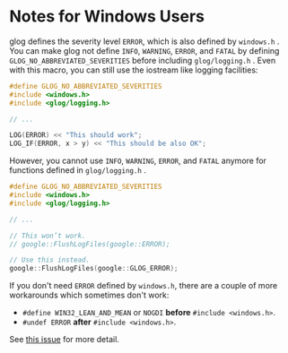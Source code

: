 # Notes for Windows Users

glog defines the severity level `ERROR`, which is also defined by `windows.h` .
You can make glog not define `INFO`, `WARNING`, `ERROR`, and `FATAL` by defining
`GLOG_NO_ABBREVIATED_SEVERITIES` before including `glog/logging.h` . Even with
this macro, you can still use the iostream like logging facilities:

``` cpp
#define GLOG_NO_ABBREVIATED_SEVERITIES
#include <windows.h>
#include <glog/logging.h>

// ...

LOG(ERROR) << "This should work";
LOG_IF(ERROR, x > y) << "This should be also OK";
```

However, you cannot use `INFO`, `WARNING`, `ERROR`, and `FATAL` anymore for
functions defined in `glog/logging.h` .

``` cpp
#define GLOG_NO_ABBREVIATED_SEVERITIES
#include <windows.h>
#include <glog/logging.h>

// ...

// This won’t work.
// google::FlushLogFiles(google::ERROR);

// Use this instead.
google::FlushLogFiles(google::GLOG_ERROR);
```

If you don't need `ERROR` defined by `windows.h`, there are a couple of more
workarounds which sometimes don't work:

-   `#define WIN32_LEAN_AND_MEAN` or `NOGDI` **before**
    `#include <windows.h>`.
-   `#undef ERROR` **after** `#include <windows.h>`.

See [this issue](http://code.google.com/p/google-glog/issues/detail?id=33) for
more detail.
